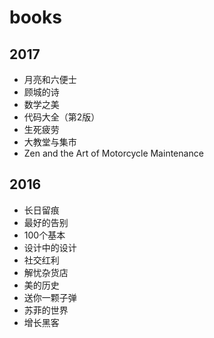 # books

## 2017

* 月亮和六便士
* 顾城的诗
* 数学之美
* 代码大全（第2版）
* 生死疲劳
* 大教堂与集市
* Zen and the Art of Motorcycle Maintenance


## 2016

* 长日留痕
* 最好的告别
* 100个基本
* 设计中的设计
* 社交红利
* 解忧杂货店
* 美的历史
* 送你一颗子弹
* 苏菲的世界
* 增长黑客
